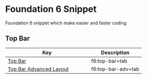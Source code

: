 # Foundation 6 Snippet
Foundation 6 snippet which make easier and faster coding

<h2>Top Bar</h2>
<table> 
	  <thead>
	    <tr>
	      <th width="250">Key</th>
	      <th>Description</th>
	    </tr>
	  </thead>
	  <tbody>
	    <tr>
	      <td><a href="http://foundation.zurb.com/sites/docs/top-bar.html" target="_blank">Top Bar</a></td>
	      <td>f6:top-bar+tab</td>
	    </tr>
	    <tr>
	      <td><a href="http://foundation.zurb.com/sites/docs/top-bar.html#advanced-layout" target="_blank">Top Bar Advanced Layout</a></td>
	      <td>f6:top-bar-adv+tab</td>
	    </tr>
	  </tbody>
	</table>
